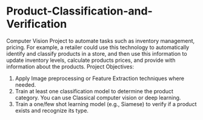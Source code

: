 # Product-Classification-and-Verification
Computer Vision Project to automate tasks such as inventory management, pricing. For example, a retailer could use this technology to automatically identify and classify products in a store, and then use this information to update inventory levels, calculate products prices, and provide with information about the products.
Project Objectives:
1. Apply Image preprocessing or Feature Extraction techniques 
where needed.
2. Train at least one classification model to determine the product 
category. You can use Classical computer vision or deep learning. 
3. Train a one/few shot learning model (e.g., Siamese) to verify if a 
product exists and recognize its type.
